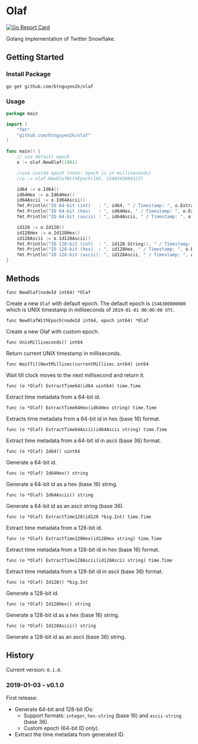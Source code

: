 # Olaf

[![Go Report Card](https://goreportcard.com/badge/github.com/btnguyen2k/olaf)](https://goreportcard.com/report/github.com/btnguyen2k/olaf)

Golang implementation of Twitter Snowflake.

## Getting Started

### Install Package

```
go get github.com/btnguyen2k/olaf
```

### Usage

```go
package main

import (
    "fmt"
    "github.com/btnguyen2k/olaf"
)

func main() {
    // use default epoch
    o := olaf.NewOlaf(1981)

    //use custom epoch (note: epoch is in milliseconds)
    //o := olaf.NewOlafWithEpoch(103, 1546543604123)

    id64 := o.Id64()
    id64Hex := o.Id64Hex()
    id64Ascii := o.Id64Ascii()
    fmt.Println("ID 64-bit (int)   : ", id64, " / Timestamp: ", o.ExtractTime64(id64))
    fmt.Println("ID 64-bit (hex)   : ", id64Hex, " / Timestamp: ", o.ExtractTime64Hex(id64Hex))
    fmt.Println("ID 64-bit (ascii) : ", id64Ascii, " / Timestamp: ", o.ExtractTime64Ascii(id64Ascii))

    id128 := o.Id128()
    id128Hex := o.Id128Hex()
    id128Ascii := o.Id128Ascii()
    fmt.Println("ID 128-bit (int)  : ", id128.String(), " / Timestamp: ", o.ExtractTime128(id128))
    fmt.Println("ID 128-bit (hex)  : ", id128Hex, " / Timestamp: ", o.ExtractTime128Hex(id128Hex))
    fmt.Println("ID 128-bit (ascii): ", id128Ascii, " / Timestamp: ", o.ExtractTime128Ascii(id128Ascii))
}
```

## Methods

`func NewOlaf(nodeId int64) *Olaf`

Create a new `Olaf` with default epoch.
The default epoch is `1546300800000` which is UNIX timestamp in milliseconds of `2019-01-01 00:00:00 UTC`.

`func NewOlafWithEpoch(nodeId int64, epoch int64) *Olaf`

Create a new Olaf with custom epoch.

`func UnixMilliseconds() int64`

Return current UNIX timestamp in milliseconds.

`func WaitTillNextMillisec(currentMillisec int64) int64`

Wait till clock moves to the next millisecond and return it.

`func (o *Olaf) ExtractTime64(id64 uint64) time.Time`

Extract time metadata from a 64-bit id.

`func (o *Olaf) ExtractTime64Hex(id64Hex string) time.Time`

Extracts time metadata from a 64-bit id in hex (base 16) format.

`func (o *Olaf) ExtractTime64Ascii(id64Ascii string) time.Time`

Extract time metadata from a 64-bit id in ascii (base 36) format.

`func (o *Olaf) Id64() uint64`

Generate a 64-bit id.

`func (o *Olaf) Id64Hex() string`

Generate a 64-bit id as a hex (base 16) string.

`func (o *Olaf) Id64Ascii() string`

Generate a 64-bit id as an ascii string (base 36).

`func (o *Olaf) ExtractTime128(id128 *big.Int) time.Time`

Extract time metadata from a 128-bit id.

`func (o *Olaf) ExtractTime128Hex(id128Hex string) time.Time`

Extract time metadata from a 128-bit id in hex (base 16) format.

`func (o *Olaf) ExtractTime128Ascii(id128Ascii string) time.Time`

Extract time metadata from a 128-bit id in ascii (base 36) format.

`func (o *Olaf) Id128() *big.Int`

Generate a 128-bit id.

`func (o *Olaf) Id128Hex() string`

Generate a 128-bit id as a hex (base 16) string.

`func (o *Olaf) Id128Ascii() string`

Generate a 128-bit id as an ascii (base 36) string.

## History

Current version: `0.1.0`.

### 2019-01-03 - v0.1.0

First release:

- Generate 64-bit and 128-bit IDs:
  - Support formats: `integer`, `hex-string` (base 16) and `ascii-string` (base 36).
  - Custom epoch (64-bit ID only).
- Extract the time metadata from generated ID.
